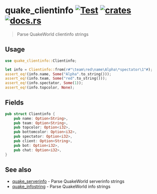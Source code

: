 # quake_clientinfo [![Test](https://github.com/vikpe/quake_clientinfo/actions/workflows/test.yml/badge.svg?branch=main)](https://github.com/vikpe/quake_clientinfo/actions/workflows/test.yml) [![crates](https://img.shields.io/crates/v/quake_clientinfo)](https://crates.io/crates/quake_clientinfo) [![docs.rs](https://img.shields.io/docsrs/quake_clientinfo)](https://docs.rs/quake_clientinfo/)

> Parse QuakeWorld clientinfo strings

## Usage

```rust
use quake_clientinfo::Clientinfo;

let info = Clientinfo::from(r#"\team\red\name\Alpha\*spectator\1"#);
assert_eq!(info.name, Some("Alpha".to_string()));
assert_eq!(info.team, Some("red".to_string()));
assert_eq!(info.spectator, Some(1));
assert_eq!(info.topcolor, None);
```

## Fields

```rust
pub struct Clientinfo {
    pub name: Option<String>,
    pub team: Option<String>,
    pub topcolor: Option<i32>,
    pub bottomcolor: Option<i32>,
    pub spectator: Option<i32>,
    pub client: Option<String>,
    pub bot: Option<i32>,
    pub chat: Option<i32>,
}
```

## See also

* [quake_serverinfo](https://github.com/vikpe/quake_serverinfo) - Parse QuakeWorld serverinfo strings
* [quake_infostring](https://github.com/vikpe/quake_infostring) - Parse QuakeWorld info strings

